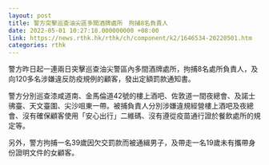 ```yaml
---
layout: post
title: 警方突擊巡查油尖區多間酒牌處所　拘捕8名負責人
date: 2022-05-01 10:27:18.000000000 +08:00
link: https://news.rthk.hk/rthk/ch/component/k2/1646534-20220501.htm
categories: rthk
---
```


警方昨日起一連兩日突擊巡查油尖警區內多間酒牌處所，拘捕8名處所負責人，及向120多名涉嫌違反防疫規例的顧客，發出定額罰款通知書。

警方分別巡查漆咸道南、金馬倫道42號的樓上酒吧、佐敦道一間夜總會、及諾士彿臺、天文臺圍、尖沙咀東一帶。被捕負責人分別涉嫌違規經營樓上酒吧及夜總會、沒有確保顧客使用「安心出行」二維碼、沒有遵從疫苗通行證於餐飲處所的規定等。

另外，警方拘捕一名39歲因欠交罰款而被通緝男子，及帶走一名19歲未有攜帶身份證明文件的女顧客。

